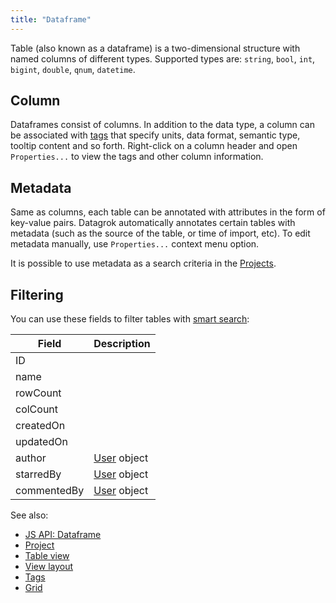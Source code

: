 ```yaml
---
title: "Dataframe"
---
```


Table (also known as a dataframe) is a two-dimensional structure with named columns of different types. Supported types
are: `string`, `bool`, `int`, `bigint`, `double`, `qnum`, `datetime`.

## Column

Dataframes consist of columns. In addition to the data type, a column can be associated with
[tags](../../catalog/tags.md) that specify units, data format, semantic type, tooltip content and so forth. Right-click on
a column header and open `Properties...` to view the tags and other column information.

## Metadata

Same as columns, each table can be annotated with attributes in the form of key-value pairs. Datagrok automatically
annotates certain tables with metadata (such as the source of the table, or time of import, etc). To edit metadata
manually, use `Properties...` context menu option.

It is possible to use metadata as a search criteria in the [Projects](../../collaborate/project.md).

## Filtering

You can use these fields to filter tables with [smart search](../../explore/search-filter-select/smart-search.md):

| Field       | Description                      |
|-------------|----------------------------------|
| ID          |                                  |
| name        |                                  |
| rowCount    |                                  |
| colCount    |                                  |
| createdOn   |                                  |
| updatedOn   |                                  |
| author      | [User](../../govern/user.md) object |
| starredBy   | [User](../../govern/user.md) object |
| commentedBy | [User](../../govern/user.md) object |

See also:

* [JS API: Dataframe](https://datagrok.ai/js-api/classes/dg.DataFrame)
* [Project](../../collaborate/project.md)
* [Table view](../navigation/table-view.md)
* [View layout](../../visualize/view-layout.md)
* [Tags](../../catalog/tags.md)
* [Grid](../../visualize/viewers/grid.md)
